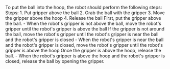 To put the ball into the hoop, the robot should perform the following steps:
    Steps:  1. Put gripper above the ball  2. Grab the ball with the gripper  3. Move the gripper above the hoop  4. Release the ball
    First, put the gripper above the ball.
    - When the robot's gripper is not above the ball, move the robot's gripper until the robot's gripper is above the ball
    If the gripper is not around the ball, move the robot's gripper until the robot's gripper is near the ball and the robot's gripper is closed
    - When the robot's gripper is near the ball and the robot's gripper is closed, move the robot's gripper until the robot's gripper is above the hoop
    Once the gripper is above the hoop, release the ball.
    - When the robot's gripper is above the hoop and the robot's gripper is closed, release the ball by opening the gripper.